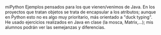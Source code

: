miPython
Ejemplos pensados para los que vienen/venimos de Java. En los proyectos que tratan objetos se trata de encapsular a los atributos; aunque en Python esto no es algo muy prioritario, más orientado a "duck typing".
He usado ejercicios realizados en Java en clase (la mosca, Matrix,...); mis alumnos podrán ver las semejanzas y diferencias.
